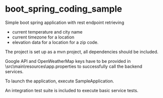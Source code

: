 # boot_spring_coding_sample
Simple boot spring application with rest endpoint retrieving
- current temperature and city name
- current timezone for a location
- elevation data for a location
for a zip code.

The project is set up as a mvn project, all dependencies should be included.

Google API and OpenWeatherMap keys have to be provided in \src\main\resources\app.properties to successfully call the backend services.

To launch the application, execute SampleApplication.

An integration test suite is included to execute basic service tests.
